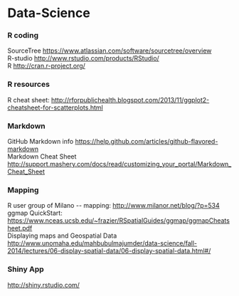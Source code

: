 Data-Science
============

### R coding  
SourceTree  https://www.atlassian.com/software/sourcetree/overview  
R-studio    http://www.rstudio.com/products/RStudio/  
R           http://cran.r-project.org/


### R resources  
R cheat sheet: http://rforpublichealth.blogspot.com/2013/11/ggplot2-cheatsheet-for-scatterplots.html


### Markdown  
GitHub Markdown info  https://help.github.com/articles/github-flavored-markdown  
Markdown Cheat Sheet  http://support.mashery.com/docs/read/customizing_your_portal/Markdown_Cheat_Sheet  

### Mapping  
R user group of Milano -- mapping:  http://www.milanor.net/blog/?p=534  
ggmap QuickStart: https://www.nceas.ucsb.edu/~frazier/RSpatialGuides/ggmap/ggmapCheatsheet.pdf  
Displaying maps and Geospatial Data  http://www.unomaha.edu/mahbubulmajumder/data-science/fall-2014/lectures/06-display-spatial-data/06-display-spatial-data.html#/  


### Shiny App  
http://shiny.rstudio.com/  
